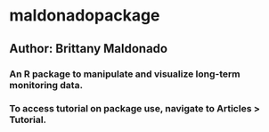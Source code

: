 # maldonadopackage
## Author: Brittany Maldonado
### An R package to manipulate and visualize long-term monitoring data. 
### To access tutorial on package use, navigate to Articles > Tutorial. 


